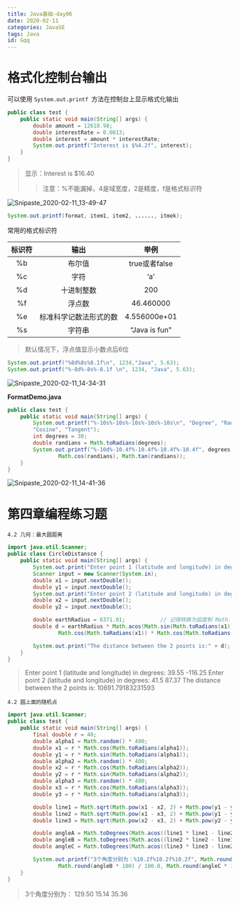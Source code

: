 ```yaml
---
title: Java基础-day06
date: 2020-02-11
categories: JavaSE
tags: Java
id: Gqq
---
```


# 格式化控制台输出 

可以使用 `System.out.printf `方法在控制台上显示格式化输出   

```java
public class test {
    public static void main(String[] args) {
        double amount = 12618.98;
        double interestRate = 0.0013;
        double interest = amount * interestRate;
        System.out.printf("Interest is $%4.2f", interest);
    }
}
```

> 显示：Interest is $16.40
>
> >  注意：%不能漏掉，4是域宽度，2是精度，f是格式标识符 <!--more-->

![Snipaste_2020-02-11_13-49-47](//tva1.sinaimg.cn/large/005tpOh1gy1gbsg3mwx7wj307t03sglw.jpg)

```java
System.out.printf(format, item1, item2, ......, itmek);
```

常用的格式标识符

| 标识符 |          输出          |     举例      |
| :----: | :--------------------: | :-----------: |
|   %b   |         布尔值         | true或者false |
|   %c   |          字符          |      ‘a'      |
|   %d   |       十进制整数       |      200      |
|   %f   |         浮点数         |   46.460000   |
|   %e   | 标准科学记数法形式的数 | 4.556000e+01  |
|   %s   |         字符串         | “Java is fun" |

> 默认情况下，浮点值显示小数点后6位

```java
System.out.printf("%8d%8s%8.1f\n", 1234,"Java", 5.63); 
System.out.printf("%-8d%-8s%-8.1f \n", 1234, "Java", 5.63);
```

![Snipaste_2020-02-11_14-34-31](//tva1.sinaimg.cn/large/005tpOh1gy1gbsg9b3wccj30ae02bjrs.jpg)

**FormatDemo.java**

```java
public class test {
    public static void main(String[] args) {
        System.out.printf("%-10s%-10s%-10s%-10s%-10s\n", "Degree", "Radians", "Sine",
        "Cosine", "Tangent");
        int degrees = 30;
        double randians = Math.toRadians(degrees);
        System.out.printf("%-10d%-10.4f%-10.4f%-10.4f%-10.4f", degrees, randians, Math.sin(randians),
                Math.cos(randians), Math.tan(randians));
    }
}

```

![Snipaste_2020-02-11_14-41-36](//tvax4.sinaimg.cn/large/005tpOh1gy1gbsggprzjtj30gq02j746.jpg)



# 第四章编程练习题

`4.2 几何：最大圆距离`

```java
import java.util.Scanner;
public class CircleDistansce {
    public static void main(String[] args) {
        System.out.print("Enter point 1 (latitude and longitude) in degrees:");
        Scanner input = new Scanner(System.in);
        double x1 = input.nextDouble();
        double y1 = input.nextDouble();
        System.out.print("Enter point 2 (latitude and longitude) in degrees:");
        double x2 = input.nextDouble();
        double y2 = input.nextDouble();

        double earthRadius = 6371.01;           // 记得转换为弧度制 Math.toRadians()
        double d = earthRadius * Math.acos(Math.sin(Math.toRadians(x1)) * Math.sin(Math.toRadians(x2)) +
                Math.cos(Math.toRadians(x1)) * Math.cos(Math.toRadians(x2)) * Math.cos(Math.toRadians(y2 - y1)));

        System.out.print("The distance between the 2 points is:" + d);
    }
}
```

> Enter point 1 (latitude and longitude) in degrees: 39.55 -116.25
> Enter point 2 (latitude and longitude) in degrees: 41.5 87.37
> The distance between the 2 points is: 10691.79183231593

`4.2 圆上面的随机点`

```java
import java.util.Scanner;
public class test {
    public static void main(String[] args) {
        final double r = 40;
        double alpha1 = Math.random() * 400;
        double x1 = r * Math.cos(Math.toRadians(alpha1));
        double y1 = r * Math.sin(Math.toRadians(alpha1));
        double alpha2 = Math.random() * 400;
        double x2 = r * Math.cos(Math.toRadians(alpha2));
        double y2 = r * Math.sin(Math.toRadians(alpha2));
        double alpha3 = Math.random() * 400;
        double x3 = r * Math.cos(Math.toRadians(alpha3));
        double y3 = r * Math.sin(Math.toRadians(alpha3));

        double line1 = Math.sqrt(Math.pow(x1 - x2, 2) + Math.pow(y1 - y2, 2));
        double line2 = Math.sqrt(Math.pow(x1 - x3, 2) + Math.pow(y1 - y3, 2));
        double line3 = Math.sqrt(Math.pow(x2 - x3, 2) + Math.pow(y2 - y3, 2));

        double angleA = Math.toDegrees(Math.acos((line1 * line1 - line2 * line2 - line3 * line3) / (-2 * line2 * line3)));
        double angleB = Math.toDegrees(Math.acos((line2 * line2 - line1 * line1 - line3 * line3) / (-2 * line3 * line1)));
        double angleC = Math.toDegrees(Math.acos((line3 * line3 - line2 * line2 - line1 * line1) / (-2 * line2 * line1)));

        System.out.printf("3个角度分别为：%10.2f%10.2f%10.2f", Math.round(angleA * 100) / 100.0,
                Math.round(angleB * 100) / 100.0, Math.round(angleC * 100) / 100.0);
    }
}

```

> 3个角度分别为：    129.50     15.14     35.36





